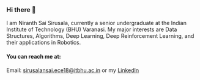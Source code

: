 ### Hi there 👋
I am Niranth Sai Sirusala, currently a senior undergraduate at the Indian Institute of Technology (BHU) Varanasi. My major interests are Data Structures, Algorithms, Deep Learning, Deep Reinforcement Learning, and their applications in Robotics. 

#### You can reach me at: 
Email: sirusalansai.ece18@itbhu.ac.in or my [LinkedIn](https://www.linkedin.com/in/niranth-sai/)

<!--
**NiranthS/NiranthS** is a ✨ _special_ ✨ repository because its `README.md` (this file) appears on your GitHub profile.

Here are some ideas to get you started:

- 🔭 I’m currently working on ...
- 🌱 I’m currently learning ...
- 👯 I’m looking to collaborate on ...
- 🤔 I’m looking for help with ...
- 💬 Ask me about ...
- 📫 How to reach me: ...
- 😄 Pronouns: ...
- ⚡ Fun fact: ...
-->
